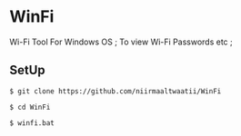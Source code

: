 # WinFi
Wi-Fi Tool For Windows OS ; To view Wi-Fi Passwords etc ;

## SetUp
```
$ git clone https://github.com/niirmaaltwaatii/WinFi
```
```
$ cd WinFi
```
```
$ winfi.bat
```
